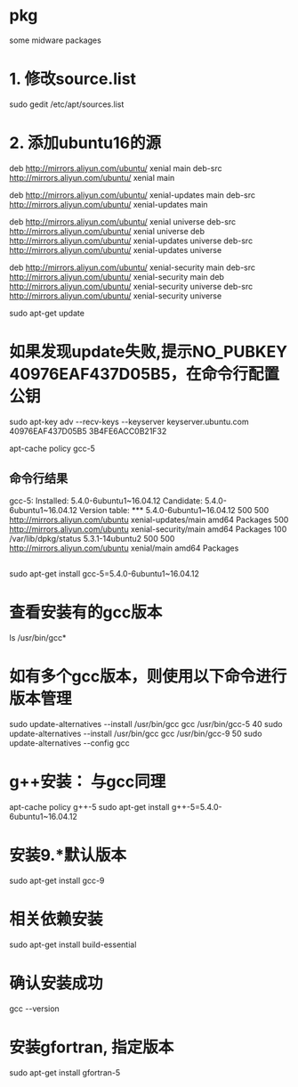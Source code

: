 # pkg
some midware packages
# 1. 修改source.list
sudo gedit /etc/apt/sources.list
# 2. 添加ubuntu16的源
deb http://mirrors.aliyun.com/ubuntu/ xenial main
deb-src http://mirrors.aliyun.com/ubuntu/ xenial main

deb http://mirrors.aliyun.com/ubuntu/ xenial-updates main
deb-src http://mirrors.aliyun.com/ubuntu/ xenial-updates main

deb http://mirrors.aliyun.com/ubuntu/ xenial universe
deb-src http://mirrors.aliyun.com/ubuntu/ xenial universe
deb http://mirrors.aliyun.com/ubuntu/ xenial-updates universe
deb-src http://mirrors.aliyun.com/ubuntu/ xenial-updates universe

deb http://mirrors.aliyun.com/ubuntu/ xenial-security main
deb-src http://mirrors.aliyun.com/ubuntu/ xenial-security main
deb http://mirrors.aliyun.com/ubuntu/ xenial-security universe
deb-src http://mirrors.aliyun.com/ubuntu/ xenial-security universe

sudo apt-get update

# 如果发现update失败,提示NO_PUBKEY 40976EAF437D05B5，在命令行配置公钥
sudo apt-key adv --recv-keys --keyserver keyserver.ubuntu.com 40976EAF437D05B5 3B4FE6ACC0B21F32

apt-cache policy gcc-5
## 命令行结果
gcc-5:
  Installed: 5.4.0-6ubuntu1~16.04.12
  Candidate: 5.4.0-6ubuntu1~16.04.12
  Version table:
 *** 5.4.0-6ubuntu1~16.04.12 500
        500 http://mirrors.aliyun.com/ubuntu xenial-updates/main amd64 Packages
        500 http://mirrors.aliyun.com/ubuntu xenial-security/main amd64 Packages
        100 /var/lib/dpkg/status
     5.3.1-14ubuntu2 500
        500 http://mirrors.aliyun.com/ubuntu xenial/main amd64 Packages
##
sudo apt-get install gcc-5=5.4.0-6ubuntu1~16.04.12

# 查看安装有的gcc版本
ls /usr/bin/gcc*
# 如有多个gcc版本，则使用以下命令进行版本管理
sudo update-alternatives --install /usr/bin/gcc gcc /usr/bin/gcc-5 40
sudo update-alternatives --install /usr/bin/gcc gcc /usr/bin/gcc-9 50
sudo update-alternatives --config gcc

# g++安装： 与gcc同理
apt-cache policy g++-5
sudo apt-get install g++-5=5.4.0-6ubuntu1~16.04.12

# 安装9.*默认版本
sudo apt-get install gcc-9

# 相关依赖安装
sudo apt-get install build-essential
# 确认安装成功
gcc --version

# 安装gfortran, 指定版本
sudo apt-get install gfortran-5
